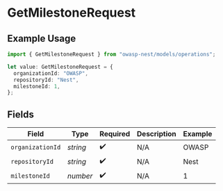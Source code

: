 # GetMilestoneRequest

## Example Usage

```typescript
import { GetMilestoneRequest } from "owasp-nest/models/operations";

let value: GetMilestoneRequest = {
  organizationId: "OWASP",
  repositoryId: "Nest",
  milestoneId: 1,
};
```

## Fields

| Field              | Type               | Required           | Description        | Example            |
| ------------------ | ------------------ | ------------------ | ------------------ | ------------------ |
| `organizationId`   | *string*           | :heavy_check_mark: | N/A                | OWASP              |
| `repositoryId`     | *string*           | :heavy_check_mark: | N/A                | Nest               |
| `milestoneId`      | *number*           | :heavy_check_mark: | N/A                | 1                  |